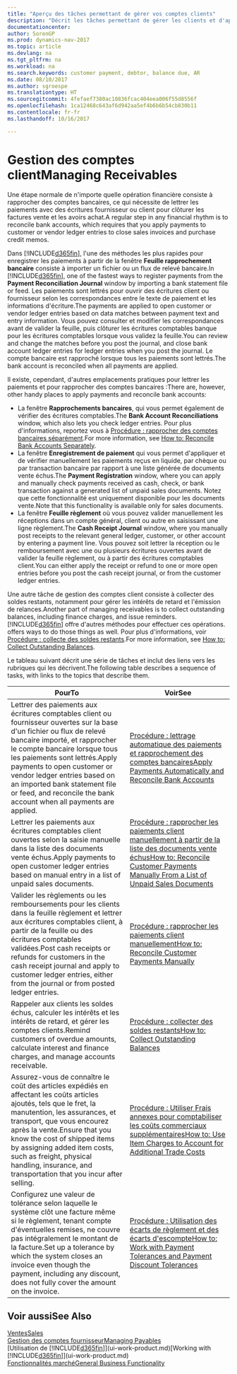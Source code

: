 ```yaml
---
title: "Aperçu des tâches permettant de gérer vos comptes clients"
description: "Décrit les tâches permettant de gérer les clients et d'appliquer les paiements aux écritures comptables client ou fournisseur."
documentationcenter: 
author: SorenGP
ms.prod: dynamics-nav-2017
ms.topic: article
ms.devlang: na
ms.tgt_pltfrm: na
ms.workload: na
ms.search.keywords: customer payment, debtor, balance due, AR
ms.date: 08/10/2017
ms.author: sgroespe
ms.translationtype: HT
ms.sourcegitcommit: 4fefaef7380ac10836fcac404eea006f55d8556f
ms.openlocfilehash: 1ca12468c643af6d942aa5ef4b6b6b54cb830b11
ms.contentlocale: fr-fr
ms.lasthandoff: 10/16/2017

---
```

# <a name="managing-receivables"></a><span data-ttu-id="cb5b3-103">Gestion des comptes client</span><span class="sxs-lookup"><span data-stu-id="cb5b3-103">Managing Receivables</span></span>
<span data-ttu-id="cb5b3-104">Une étape normale de n'importe quelle opération financière consiste à rapprocher des comptes bancaires, ce qui nécessite de lettrer les paiements avec des écritures fournisseur ou client pour clôturer les factures vente et les avoirs achat.</span><span class="sxs-lookup"><span data-stu-id="cb5b3-104">A regular step in any financial rhythm is to reconcile bank accounts, which requires that you apply payments to customer or vendor ledger entries to close sales invoices and purchase credit memos.</span></span>  

<span data-ttu-id="cb5b3-105">Dans [!INCLUDE[d365fin](includes/d365fin_md.md)], l'une des méthodes les plus rapides pour enregistrer les paiements à partir de la fenêtre **Feuille rapprochement bancaire** consiste à importer un fichier ou un flux de relevé bancaire.</span><span class="sxs-lookup"><span data-stu-id="cb5b3-105">In [!INCLUDE[d365fin](includes/d365fin_md.md)], one of the fastest ways to register payments from the **Payment Reconciliation Journal** window by importing a bank statement file or feed.</span></span> <span data-ttu-id="cb5b3-106">Les paiements sont lettrés pour ouvrir des écritures client ou fournisseur selon les correspondances entre le texte de paiement et les informations d'écriture.</span><span class="sxs-lookup"><span data-stu-id="cb5b3-106">The payments are applied to open customer or vendor ledger entries based on data matches between payment text and entry information.</span></span> <span data-ttu-id="cb5b3-107">Vous pouvez consulter et modifier les correspondances avant de valider la feuille, puis clôturer les écritures comptables banque pour les écritures comptables lorsque vous validez la feuille.</span><span class="sxs-lookup"><span data-stu-id="cb5b3-107">You can review and change the matches before you post the journal, and close bank account ledger entries for ledger entries when you post the journal.</span></span> <span data-ttu-id="cb5b3-108">Le compte bancaire est rapproché lorsque tous les paiements sont lettrés.</span><span class="sxs-lookup"><span data-stu-id="cb5b3-108">The bank account is reconciled when all payments are applied.</span></span>

<span data-ttu-id="cb5b3-109">Il existe, cependant, d'autres emplacements pratiques pour lettrer les paiements et pour rapprocher des comptes bancaires :</span><span class="sxs-lookup"><span data-stu-id="cb5b3-109">There are, however, other handy places to apply payments and reconcile bank accounts:</span></span>  

* <span data-ttu-id="cb5b3-110">La fenêtre **Rapprochements bancaires**, qui vous permet également de vérifier des écritures comptables.</span><span class="sxs-lookup"><span data-stu-id="cb5b3-110">The **Bank Account Reconciliations** window, which also lets you check ledger entries.</span></span> <span data-ttu-id="cb5b3-111">Pour plus d'informations, reportez vous à [Procédure : rapprocher des comptes bancaires séparément](bank-how-reconcile-bank-accounts-separately.md).</span><span class="sxs-lookup"><span data-stu-id="cb5b3-111">For more information, see [How to: Reconcile Bank Accounts Separately](bank-how-reconcile-bank-accounts-separately.md).</span></span>  
* <span data-ttu-id="cb5b3-112">La fenêtre **Enregistrement de paiement** qui vous permet d'appliquer et de vérifier manuellement les paiements reçus en liquide, par chèque ou par transaction bancaire par rapport à une liste générée de documents vente échus.</span><span class="sxs-lookup"><span data-stu-id="cb5b3-112">The **Payment Registration** window, where you can apply and manually check payments received as cash, check, or bank transaction against a generated list of unpaid sales documents.</span></span> <span data-ttu-id="cb5b3-113">Notez que cette fonctionnalité est uniquement disponible pour les documents vente.</span><span class="sxs-lookup"><span data-stu-id="cb5b3-113">Note that this functionality is available only for sales documents.</span></span>  
* <span data-ttu-id="cb5b3-114">La fenêtre **Feuille règlement** où vous pouvez valider manuellement les réceptions dans un compte général, client ou autre en saisissant une ligne règlement.</span><span class="sxs-lookup"><span data-stu-id="cb5b3-114">The **Cash Receipt Journal** window, where you manually post receipts to the relevant general ledger, customer, or other account by entering a payment line.</span></span> <span data-ttu-id="cb5b3-115">Vous pouvez soit lettrer la réception ou le remboursement avec une ou plusieurs écritures ouvertes avant de valider la feuille règlement, ou à partir des écritures comptables client.</span><span class="sxs-lookup"><span data-stu-id="cb5b3-115">You can either apply the receipt or refund to one or more open entries before you post the cash receipt journal, or from the customer ledger entries.</span></span>  

<span data-ttu-id="cb5b3-116">Une autre tâche de gestion des comptes client consiste à collecter des soldes restants, notamment pour gérer les intérêts de retard et l'émission de relances.</span><span class="sxs-lookup"><span data-stu-id="cb5b3-116">Another part of managing receivables is to collect outstanding balances, including finance charges, and issue reminders.</span></span> [!INCLUDE[d365fin](includes/d365fin_md.md)]<span data-ttu-id="cb5b3-117"> offre d'autres méthodes pour effectuer ces opérations.</span><span class="sxs-lookup"><span data-stu-id="cb5b3-117"> offers ways to do those things as well.</span></span> <span data-ttu-id="cb5b3-118">Pour plus d'informations, voir [Procédure : collecte des soldes restants](receivables-collect-outstanding-balances.md).</span><span class="sxs-lookup"><span data-stu-id="cb5b3-118">For more information, see [How to: Collect Outstanding Balances](receivables-collect-outstanding-balances.md).</span></span>  

<span data-ttu-id="cb5b3-119">Le tableau suivant décrit une série de tâches et inclut des liens vers les rubriques qui les décrivent.</span><span class="sxs-lookup"><span data-stu-id="cb5b3-119">The following table describes a sequence of tasks, with links to the topics that describe them.</span></span>  

| <span data-ttu-id="cb5b3-120">Pour</span><span class="sxs-lookup"><span data-stu-id="cb5b3-120">To</span></span> | <span data-ttu-id="cb5b3-121">Voir</span><span class="sxs-lookup"><span data-stu-id="cb5b3-121">See</span></span> |
| --- | --- |
| <span data-ttu-id="cb5b3-122">Lettrer des paiements aux écritures comptables client ou fournisseur ouvertes sur la base d'un fichier ou flux de relevé bancaire importé, et rapprocher le compte bancaire lorsque tous les paiements sont lettrés.</span><span class="sxs-lookup"><span data-stu-id="cb5b3-122">Apply payments to open customer or vendor ledger entries based on an imported bank statement file or feed, and reconcile the bank account when all payments are applied.</span></span> |[<span data-ttu-id="cb5b3-123">Procédure : lettrage automatique des paiements et rapprochement des comptes bancaires</span><span class="sxs-lookup"><span data-stu-id="cb5b3-123">Apply Payments Automatically and Reconcile Bank Accounts</span></span>](receivables-apply-payments-auto-reconcile-bank-accounts.md) |
| <span data-ttu-id="cb5b3-124">Lettrer les paiements aux écritures comptables client ouvertes selon la saisie manuelle dans la liste des documents vente échus.</span><span class="sxs-lookup"><span data-stu-id="cb5b3-124">Apply payments to open customer ledger entries based on manual entry in a list of unpaid sales documents.</span></span> |[<span data-ttu-id="cb5b3-125">Procédure : rapprocher les paiements client manuellement à partir de la liste des documents vente échus</span><span class="sxs-lookup"><span data-stu-id="cb5b3-125">How to: Reconcile Customer Payments Manually From a List of Unpaid Sales Documents</span></span>](receivables-how-reconcile-customer-payments-list-unpaid-sales-documents.md) |
| <span data-ttu-id="cb5b3-126">Valider les règlements ou les remboursements pour les clients dans la feuille règlement et lettrer aux écritures comptables client, à partir de la feuille ou des écritures comptables validées.</span><span class="sxs-lookup"><span data-stu-id="cb5b3-126">Post cash receipts or refunds for customers in the cash receipt journal and apply to customer ledger entries, either from the journal or from posted ledger entries.</span></span> |[<span data-ttu-id="cb5b3-127">Procédure : rapprocher les paiements client manuellement</span><span class="sxs-lookup"><span data-stu-id="cb5b3-127">How to: Reconcile Customer Payments Manually</span></span>](receivables-how-apply-sales-transactions-manually.md) |
| <span data-ttu-id="cb5b3-128">Rappeler aux clients les soldes échus, calculer les intérêts et les intérêts de retard, et gérer les comptes clients.</span><span class="sxs-lookup"><span data-stu-id="cb5b3-128">Remind customers of overdue amounts, calculate interest and finance charges, and manage accounts receivable.</span></span> |[<span data-ttu-id="cb5b3-129">Procédure : collecter des soldes restants</span><span class="sxs-lookup"><span data-stu-id="cb5b3-129">How to: Collect Outstanding Balances</span></span>](receivables-collect-outstanding-balances.md) |
|<span data-ttu-id="cb5b3-130">Assurez-vous de connaître le coût des articles expédiés en affectant les coûts articles ajoutés, tels que le fret, la manutention, les assurances, et transport, que vous encourez après la vente.</span><span class="sxs-lookup"><span data-stu-id="cb5b3-130">Ensure that you know the cost of shipped items by assigning added item costs, such as freight, physical handling, insurance, and transportation that you incur after selling.</span></span>|[<span data-ttu-id="cb5b3-131">Procédure : Utiliser Frais annexes pour comptabiliser les coûts commerciaux supplémentaires</span><span class="sxs-lookup"><span data-stu-id="cb5b3-131">How to: Use Item Charges to Account for Additional Trade Costs</span></span>](payables-how-assign-item-charges.md)|
|<span data-ttu-id="cb5b3-132">Configurez une valeur de tolérance selon laquelle le système clôt une facture même si le règlement, tenant compte d'éventuelles remises, ne couvre pas intégralement le montant de la facture.</span><span class="sxs-lookup"><span data-stu-id="cb5b3-132">Set up a tolerance by which the system closes an invoice even though the payment, including any discount, does not fully cover the amount on the invoice.</span></span>|[<span data-ttu-id="cb5b3-133">Procédure : Utilisation des écarts de règlement et des écarts d'escompte</span><span class="sxs-lookup"><span data-stu-id="cb5b3-133">How to: Work with Payment Tolerances and Payment Discount Tolerances</span></span>](finance-payment-tolerance-and-payment-discount-tolerance.md)|
## <a name="see-also"></a><span data-ttu-id="cb5b3-134">Voir aussi</span><span class="sxs-lookup"><span data-stu-id="cb5b3-134">See Also</span></span>
[<span data-ttu-id="cb5b3-135">Ventes</span><span class="sxs-lookup"><span data-stu-id="cb5b3-135">Sales</span></span>](sales-manage-sales.md)  
[<span data-ttu-id="cb5b3-136">Gestion des comptes fournisseur</span><span class="sxs-lookup"><span data-stu-id="cb5b3-136">Managing Payables</span></span>](payables-manage-payables.md)  
<span data-ttu-id="cb5b3-137">[Utilisation de [!INCLUDE[d365fin](includes/d365fin_md.md)]](ui-work-product.md)</span><span class="sxs-lookup"><span data-stu-id="cb5b3-137">[Working with [!INCLUDE[d365fin](includes/d365fin_md.md)]](ui-work-product.md)</span></span>  
[<span data-ttu-id="cb5b3-138">Fonctionnalités marché</span><span class="sxs-lookup"><span data-stu-id="cb5b3-138">General Business Functionality</span></span>](ui-across-business-areas.md)

